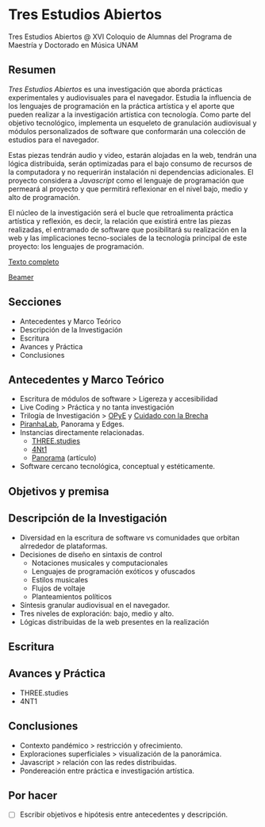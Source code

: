 
# Tres Estudios Abiertos 

Tres Estudios Abiertos @ XVI Coloquio de Alumnas del Programa de Maestría y Doctorado en Música UNAM

## Resumen

*Tres Estudios Abiertos* es una investigación que aborda prácticas experimentales y audiovisuales para el navegador. Estudia la influencia de los lenguajes de programación en la práctica artística y el aporte que pueden realizar a la investigación artística con tecnología. Como parte del objetivo tecnológico, implementa un esqueleto de granulación audiovisual y módulos personalizados de software que conformarán una colección de estudios para el navegador. 

Estas piezas tendrán audio y video, estarán alojadas en la web, tendrán una lógica distribuida, serán optimizadas para el bajo consumo de recursos de la computadora y no requerirán instalación ni dependencias adicionales. El proyecto considera a  *Javascript* como el lenguaje de programación que permeará al proyecto y que permitirá reflexionar en el nivel bajo, medio y alto de programación.

El núcleo de la investigación será el bucle que retroalimenta práctica artística y reflexión, es decir, la relación que existirá entre las piezas realizadas, el entramado de software que posibilitará su realización en la web y las implicaciones tecno-sociales de la tecnología principal de este proyecto: los lenguajes de programación. 

[Texto completo](https://github.com/EmilioOcelotl/tres-estudios-abiertos/blob/main/coloquioPMDM21/textoCompleto/textoCompleto.pdf)

[Beamer](https://github.com/EmilioOcelotl/tres-estudios-abiertos/blob/main/coloquioPMDM21/beamer/coloquio21beamer.pdf)

## Secciones 

- Antecedentes y Marco Teórico
- Descripción de la Investigación
- Escritura 
- Avances y Práctica
- Conclusiones

## Antecedentes y Marco Teórico

- Escritura de módulos de software > Ligereza y accesibilidad
- Live Coding > Práctica y no tanta investigación 
- Trilogía de Investigación > [OPyE](http://132.248.9.195/ptd2015/diciembre/0739159/Index.html) y [Cuidado con la Brecha](http://132.248.9.195/ptd2019/junio/0790154/Index.html)
- [PiranhaLab](https://piranhalab.github.io/), Panorama y Edges.
- Instancias directamente relacionadas.
  - [THREE.studies](https://github.com/EmilioOcelotl/THREE.studies)
  - [4Nt1](https://github.com/EmilioOcelotl/anti)
  - [Panorama](https://github.com/piranhalab/panorama) (artículo)
- Software cercano tecnológica, conceptual y estéticamente. 

## Objetivos y premisa 

## Descripción de la Investigación

- Diversidad en la escritura de software vs comunidades que orbitan alrrededor de plataformas.
- Decisiones de diseño en sintaxis de control
  - Notaciones musicales y computacionales
  - Lenguajes de programación exóticos y ofuscados
  - Estilos musicales
  - Flujos de voltaje
  - Planteamientos políticos
- Síntesis granular audiovisual en el navegador.
- Tres niveles de exploración: bajo, medio y alto.
- Lógicas distribuidas de la web presentes en la realización

## Escritura

## Avances y Práctica

- THREE.studies
- 4NT1

## Conclusiones 

- Contexto pandémico > restricción y ofrecimiento.
- Exploraciones superficiales > visualización de la panorámica.
- Javascript > relación con las redes distribuidas.
- Pondereación entre práctica e investigación artística. 

## Por hacer

- [ ] Escribir objetivos e hipótesis entre antecedentes y descripción. 